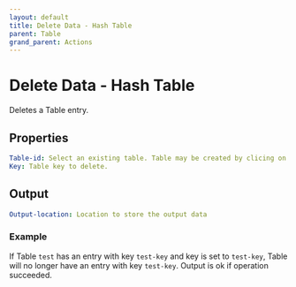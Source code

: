 ```yaml
---
layout: default
title: Delete Data - Hash Table
parent: Table
grand_parent: Actions
---
```

# Delete Data - Hash Table
Deletes a Table entry.

## Properties
```yaml
Table-id: Select an existing table. Table may be created by clicing on Table navigation on the left.
Key: Table key to delete.
```

## Output
```yaml
Output-location: Location to store the output data
```

### Example
If Table `test` has an entry with key `test-key` and key is set to `test-key`, Table will no longer have an entry with key `test-key`. Output is ok if operation succeeded.
